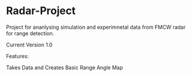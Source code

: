 # Radar-Project
Project for ananlysing simulation and experimnetal data from FMCW radar for range detection.


Current Version 1.0

Features:

Takes Data and Creates Basic Range Angle Map